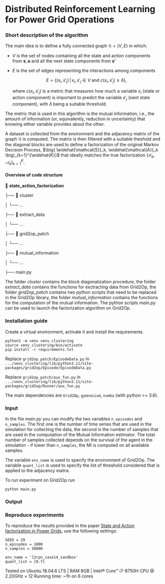 # Distributed Reinforcement Learning for Power Grid Operations

### Short description of the algorithm

The main idea is to define a fully connected graph $\mathcal{G}=(V,E)$ in which:

- $V$ is the set of nodes containing all the state and action components from $\mathbf{s}, \mathbf{a}$ and all the next state components from $\mathbf{s'}$

- $E$ is the set of edges representing the interactions among components
    
    $$
    E = \{(x_i,s'_j) \,|\, x_i,s'_j\in V\; \text{and}\; c(x_i,s'_j)\geq \delta\},
    $$
    
    where $c(x_i,s'_j)$ is a metric that measures how much a variable $x_i$ (state or action component) is important to predict the variable $s'_j$ (next state component), with $\delta$ being a suitable threshold.

The metric that is used in this algorithm is the mutual information, i.e., the amount of information (or, equivalently, reduction in uncertainty) that knowing either variable provides about the other.

A dataset is collected from the environment and the adjacency matrix of the graph $\mathcal{G}$ is computed. The matrix is then filtered with a suitable theshold and the diagonal blocks are used to define a factorization of the original Markov Decision Process, $\big( \widehat{\mathcal{S}}_k, \widehat{\mathcal{A}}_k  \big)_{k=1}^{\widehat{K}}$ that ideally matches the true factorization $\big(\mathcal{S}_k, \mathcal{A}_k  \big)_{k=1}^{K}$.


#### Overview of code structure

:open_file_folder: **state_action_factorization**

├── :open_file_folder: cluster

│   └── ...

├── :open_file_folder: extract_data

│   └── ...

├── :open_file_folder: grid2op_patch

│   └── ...

├── :open_file_folder: mutual_information

│   └── ...

├── main.py


The folder *cluster* contains the block diagonalization procedure, the folder *extract_data* contains the functions for exctracting data from Grid2Op, the folder *grid2op_patch* contains two python scripts that need to be replaced in the Grid2Op library, the folder *mutual_information* contains the functions for the computation of the mutual information. The python scripts *main.py* can be used to launch the factorization algorithm on Grid2Op.


### Installation guide

Create a virtual environment, activate it and install the requirements.

```commandline
python3 -m venv venv_clustering
source venv_clustering/bin/activate
pip install -r requirements.txt

```

Replace `grid2op_patch/EpisodeData.py` in `.../venv_clustering/lib/python3.11/site-packages/grid2op/Episode/EpisodeData.py`

Replace `grid2op_patch/aux_fun.py` in `.../venv_clustering/lib/python3.11/site-packages/grid2op/Runner/aux_fun.py`

The main dependencies are `Grid2Op`, `gymnasium`, `numba` (with python >= 3.6).


### Input

In the file *main.py* you can modify the two variables `n_episodes` and `n_samples`. The first one is the number of time series that are used in the simulation for collecting the data, the second is the number of samples that are used in the computation of the Mutual Information estimator. The total number of samples collected depends on the survival of the agent in the simulation - if lower than `n_samples`, the MI is computed on all available samples.

The variable `env_name` is used to specify the environment of Grid2Op. The variable `quant_list` is used to specify the list of threshold considered that is applied to the adjacency matrix.


To run experiment on Grid2Op run
```commandline
python main.py
```


### Output



### Reproduce experiments
To reproduce the results provided in the paper [State and Action factorization in Power Grids](https://arxiv.org/abs/2409.04467), use the following settings:

```commandline
SEED = 29
n_episodes = 1000
n_samples = 50000

env_name = 'l2rpn_case14_sandbox'
quant_list = [0.7]
```

Tested on Ubuntu 18.04.6 LTS | RAM 8GB | Intel® Core™ i7-8750H CPU @ 2.20GHz × 12 
Running time: ~1h on 6 cores
